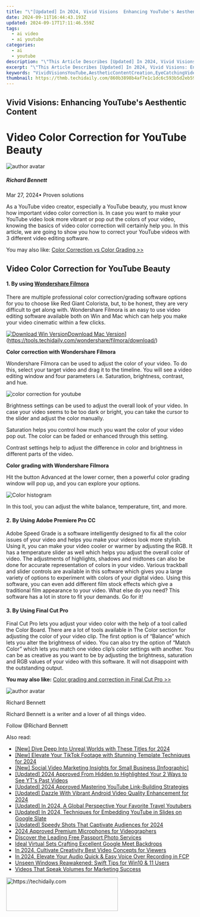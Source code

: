 ```yaml
---
title: "\"[Updated] In 2024, Vivid Visions  Enhancing YouTube's Aesthentic Content\""
date: 2024-09-11T16:44:43.193Z
updated: 2024-09-17T17:11:46.559Z
tags:
  - ai video
  - ai youtube
categories:
  - ai
  - youtube
description: "\"This Article Describes [Updated] In 2024, Vivid Visions: Enhancing YouTube's Aesthentic Content\""
excerpt: "\"This Article Describes [Updated] In 2024, Vivid Visions: Enhancing YouTube's Aesthentic Content\""
keywords: "VividVisionsYouTube,AestheticContentCreation,EyeCatchingVideoTitles,EngagingVisualMedia,HighQualityVideoArt,CreativeVideoDesigns,ArtisticYoutubeProductions"
thumbnail: https://thmb.techidaily.com/860b3898b4af7e1c1dc6c593b5d2eb5997c8c8e6aad583a53288672db7b6ce02.jpg
---
```


## Vivid Visions: Enhancing YouTube's Aesthentic Content

# Video Color Correction for YouTube Beauty

![author avatar](https://images.wondershare.com/filmora/article-images/richard-bennett.jpg)

##### Richard Bennett

 Mar 27, 2024• Proven solutions

As a YouTube video creator, especially a YouTube beauty, you must know how important video color correction is. In case you want to make your YouTube video look more vibrant or pop out the colors of your video, knowing the basics of video color correction will certainly help you. In this article, we are going to show you how to correct your YouTube videos with 3 different video editing software.

You may also like: [Color Correction vs Color Grading >>](https://tools.techidaily.com/wondershare/filmora/download/)

## Video Color Correction for YouTube Beauty

#### 1\.  By using [Wondershare Filmora](https://tools.techidaily.com/wondershare/filmora/download/)

There are multiple professional color correction/grading software options for you to choose like Red Giant Colorista, but, to be honest, they are very difficult to get along with. Wondershare Filmora is an easy to use video editing software available both on Win and Mac which can help you make your video cinematic within a few clicks.

[![Download Win Version](https://images.wondershare.com/filmora/guide/download-btn-win.jpg)](https://tools.techidaily.com/wondershare/filmora/download/)[Download Mac Version](https://images.wondershare.com/filmora/guide/download-btn-mac.jpg)](https://tools.techidaily.com/wondershare/filmora/download/)

**Color correction with Wondershare Filmora**

Wondershare Filmora can be used to adjust the color of your video. To do this, select your target video and drag it to the timeline. You will see a video editing window and four parameters i.e. Saturation, brightness, contrast, and hue.

![color correction for youtube](https://images.wondershare.com/filmora/article-images/color-correction-vs-color-grading-1.jpg)

Brightness settings can be used to adjust the overall look of your video. In case your video seems to be too dark or bright, you can take the cursor to the slider and adjust the color manually.

Saturation helps you control how much you want the color of your video pop out. The color can be faded or enhanced through this setting.

Contrast settings help to adjust the difference in color and brightness in different parts of the video.

**Color grading with Wondershare Filmora**

Hit the button Advanced at the lower corner, then a powerful color grading window will pop up, and you can explore your options.

![Color histogram](https://images.wondershare.com/filmora/article-images/color-correction-vs-color-grading-3.jpg)

In this tool, you can adjust the white balance, temperature, tint, and more.

#### 2\.  By Using Adobe Premiere Pro CC

Adobe Speed Grade is a software intelligently designed to fix all the color issues of your video and helps you make your videos look more stylish. Using it, you can make your video cooler or warmer by adjusting the RGB. It has a temperature slider as well which helps you adjust the overall color of video. The adjustments of highlights, shadows and midtones can also be done for accurate representation of colors in your video. Various trackball and slider controls are available in this software which gives you a large variety of options to experiment with colors of your digital video. Using this software, you can even add different film stock effects which give a traditional film appearance to your video. What else do you need? This software has a lot in store to fit your demands. Go for it!

#### 3\.  By Using Final Cut Pro

Final Cut Pro lets you adjust your video color with the help of a tool called the Color Board. There are a lot of tools available in The Color section for adjusting the color of your video clip. The first option is of “Balance” which lets you alter the brightness of video. You can also try the option of “Match Color” which lets you match one video clip’s color settings with another. You can be as creative as you want to be by adjusting the brightness, saturation and RGB values of your video with this software. It will not disappoint with the outstanding output.

**You may also like:** [Color grading and correction in Final Cut Pro >>](https://tools.techidaily.com/wondershare/filmora/download/)

![author avatar](https://images.wondershare.com/filmora/article-images/richard-bennett.jpg)

Richard Bennett

Richard Bennett is a writer and a lover of all things video.

Follow @Richard Bennett

<ins class="adsbygoogle"
     style="display:block"
     data-ad-format="autorelaxed"
     data-ad-client="ca-pub-7571918770474297"
     data-ad-slot="1223367746"></ins>

<ins class="adsbygoogle"
     style="display:block"
     data-ad-client="ca-pub-7571918770474297"
     data-ad-slot="8358498916"
     data-ad-format="auto"
     data-full-width-responsive="true"></ins>

<span class="atpl-alsoreadstyle">Also read:</span>
<div><ul>
<li><a href="https://youtube-lab.techidaily.com/ive-deep-into-unreal-worlds-with-these-titles-for-2024/"><u>[New] Dive Deep Into Unreal Worlds with These Titles for 2024</u></a></li>
<li><a href="https://tiktok-video-recordings.techidaily.com/new-elevate-your-tiktok-footage-with-stunning-template-techniques-for-2024/"><u>[New] Elevate Your TikTok Footage with Stunning Template Techniques for 2024</u></a></li>
<li><a href="https://youtube-lab.techidaily.com/ocial-video-marketing-insights-for-small-business-infographic/"><u>[New] Social Video Marketing Insights for Small Business [Infographic]</u></a></li>
<li><a href="https://eaxpv-info.techidaily.com/updated-2024-approved-from-hidden-to-highlighted-your-2-ways-to-see-yts-past-videos/"><u>[Updated] 2024 Approved From Hidden to Highlighted Your 2 Ways to See YT's Past Videos</u></a></li>
<li><a href="https://youtube-lab.techidaily.com/ed-2024-approved-mastering-youtube-link-building-strategies/"><u>[Updated] 2024 Approved Mastering YouTube Link-Building Strategies</u></a></li>
<li><a href="https://article-posts.techidaily.com/updated-dazzle-with-vibrant-android-video-quality-enhancement-for-2024/"><u>[Updated] Dazzle With Vibrant Android Video Quality Enhancement for 2024</u></a></li>
<li><a href="https://youtube-lab.techidaily.com/ed-in-2024-a-global-perspective-your-favorite-travel-youtubers/"><u>[Updated] In 2024, A Global Perspective Your Favorite Travel Youtubers</u></a></li>
<li><a href="https://youtube-lab.techidaily.com/ed-in-2024-techniques-for-embedding-youtube-in-slides-on-google-slate/"><u>[Updated] In 2024, Techniques for Embedding YouTube in Slides on Google Slate</u></a></li>
<li><a href="https://article-tips.techidaily.com/updated-speedy-shots-that-captivate-audiences-for-2024/"><u>[Updated] Speedy Shots That Captivate Audiences for 2024</u></a></li>
<li><a href="https://youtube-lab.techidaily.com/approved-premium-microphones-for-videographers/"><u>2024 Approved Premium Microphones for Videographers</u></a></li>
<li><a href="https://extra-tips.techidaily.com/discover-the-leading-free-passport-photo-services/"><u>Discover the Leading Free Passport Photo Services</u></a></li>
<li><a href="https://video-capture.techidaily.com/ideal-virtual-sets-crafting-excellent-google-meet-backdrops/"><u>Ideal Virtual Sets Crafting Excellent Google Meet Backdrops</u></a></li>
<li><a href="https://youtube-lab.techidaily.com/24-cultivate-creativity-best-video-concepts-for-viewers/"><u>In 2024, Cultivate Creativity Best Video Concepts for Viewers</u></a></li>
<li><a href="https://ai-vdieo-software.techidaily.com/in-2024-elevate-your-audio-quick-and-easy-voice-over-recording-in-fcp/"><u>In 2024, Elevate Your Audio Quick & Easy Voice Over Recording in FCP</u></a></li>
<li><a href="https://win11.techidaily.com/unseen-windows-reawakened-swift-tips-for-win10-and-11-users/"><u>Unseen Windows Reawakened: Swift Tips for Win10 & 11 Users</u></a></li>
<li><a href="https://extra-tips.techidaily.com/videos-that-speak-volumes-for-marketing-success/"><u>Videos That Speak Volumes for Marketing Success</u></a></li>
</ul></div>

<!-- affiliate ads begin -->
<a href="https://wigfever.sjv.io/c/5597632/1995803/22899" target="_top" id="1995803">
  <img src="//a.impactradius-go.com/display-ad/22899-1995803" border="0" alt="https://techidaily.com" width="300" height="90"/>
</a>
<img height="0" width="0" src="https://wigfever.sjv.io/i/5597632/1995803/22899" style="position:absolute;visibility:hidden;" border="0" />
<!-- affiliate ads end -->

